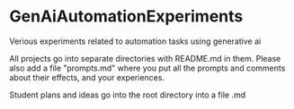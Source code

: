 # GenAiAutomationExperiments
Verious experiments related to automation tasks using generative ai

All projects go into separate directories with README.md in them. Please also add a file "prompts.md" where you put all the prompts and comments about their effects, and your experiences.

Student plans and ideas go into the root directory into a file <studentname>.md

